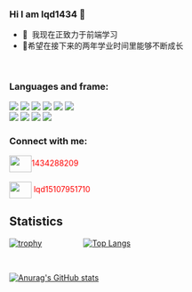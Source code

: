 ### Hi I am lqd1434 👋
<ul>
  <li>🐜 &nbsp;我现在正致力于前端学习</li>
  <li>🧸希望在接下来的两年学业时间里能够不断成长</li>
</ul><div>&nbsp;</div>
<h3 align="left">Languages and frame:</h3>
<p align="left">
  <img src="https://img.icons8.com/office/30/000000/html-filetype.png"/>
  <img src="https://img.icons8.com/external-prettycons-lineal-color-prettycons/30/26e07f/external-css-web-seo-prettycons-lineal-color-prettycons.png"/>
  <img src="https://img.icons8.com/dusk/32/26e07f/javascript.png"/>
  <img src="https://img.icons8.com/color/30/26e07f/typescript.png"/>
  <img src="https://img.icons8.com/color/30/000000/dart.png"/>
  <img src="https://img.icons8.com/fluency/30/26e07f/node-js.png"/><br/>
  <img src="https://img.icons8.com/office/30/000000/react.png"/>
  <img src="https://img.icons8.com/color/30/26e07f/vue-js.png"/>
  <img src="https://img.icons8.com/color/30/000000/flutter.png"/>
  <img src="https://img.icons8.com/dusk/30/000000/webpack.png"/>
</p>


<h3 align="left">Connect with me:</h3>
<p align="left">
<a href="your link" target="blank"><img align="center" src="https://cdn.jsdelivr.net/npm/simple-icons@3.0.1/icons/tencentqq.svg" alt="" height="30" width="40" /></a><font color=red >1434288209</font><br/><br/>
<a href="your link" target="blank"><img align="center" src="https://cdn.jsdelivr.net/npm/simple-icons@3.0.1/icons/wechat.svg" alt="" height="30" width="40" /></a><font color=red > lqd15107951710</font><br/>
</p>
<h2>Statistics</h2>
<p>
  
  [![trophy](https://github-profile-trophy.vercel.app/?username=lqd1434&theme=onedark&column=3)](https://github.com/lqd1434/github-profile-trophy)
  &nbsp;&nbsp;&nbsp;&nbsp;&nbsp;&nbsp;&nbsp;&nbsp;&nbsp;&nbsp;&nbsp;&nbsp;&nbsp;&nbsp;&nbsp;&nbsp;&nbsp;
  <nobr/>
  [![Top Langs](https://github-readme-stats.vercel.app/api/top-langs/?username=lqd1434&theme=radical&hide=dart&langs_count=6)](https://github.com/lqd1434/github-readme-stats)
  
</p>

<br/>

[![Anurag's GitHub stats](https://github-readme-stats.vercel.app/api?username=lqd1434&count_private=true&show_icons=true&theme=radical&border_radius=15)](https://github.com/anuraghazra/github-readme-stats)<span>&nbsp;&nbsp;&nbsp;&nbsp;&nbsp;&nbsp;&nbsp;&nbsp;&nbsp;&nbsp;&nbsp;&nbsp;&nbsp;&nbsp;&nbsp;</span><br>







